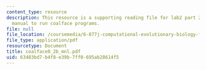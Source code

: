 ```yaml
---
content_type: resource
description: This resource is a supporting reading file for lab2 part 2 which contains
  manual to run coalface programs.
file: null
file_location: /coursemedia/6-877j-computational-evolutionary-biology-fall-2005/63483bd7b4f8e39b7ff0695ab28614f5_coalface0_2b_mnl.pdf
file_type: application/pdf
resourcetype: Document
title: coalface0_2b_mnl.pdf
uid: 63483bd7-b4f8-e39b-7ff0-695ab28614f5
---
```

